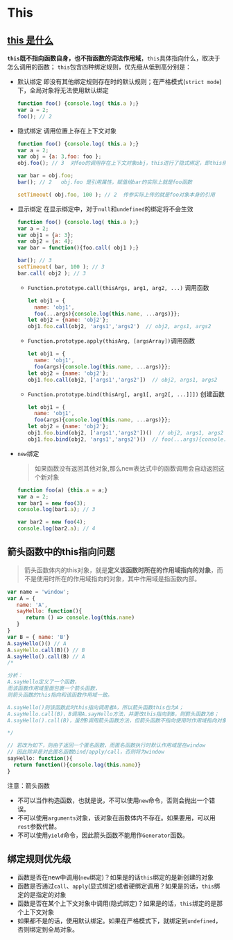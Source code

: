 # This

## [this 是什么](https://segmentfault.com/a/1190000014224541)

**`this`既不指向函数自身，也不指函数的词法作用域**，`this`具体指向什么，取决于怎么调用的函数；
`this`包含四种绑定规则，优先级从低到高分别是：

- 默认绑定
即没有其他绑定规则存在时的默认规则；在严格模式(`strict mode`)下，全局对象将无法使用默认绑定

    ```js
    function foo() {console.log( this.a );}
    var a = 2; 
    foo(); // 2
    ```

- 隐式绑定
  调用位置上存在上下文对象

  ```js
  function foo() {console.log( this.a );}
  var a = 2;
  var obj = {a: 3,foo: foo };
  obj.foo(); // 3  对foo的调用存在上下文对象obj，this进行了隐式绑定，即this绑定到了obj上
  
  var bar = obj.foo;
  bar(); // 2   obj.foo 是引用属性，赋值给bar的实际上就是foo函数

  setTimeout( obj.foo, 100 ); // 2  传参实际上传的就是foo对象本身的引用
  ```

- 显示绑定
  在显示绑定中，对于`null`和`undefined`的绑定将不会生效

  ```js
  function foo() {console.log( this.a );}
  var a = 2;
  var obj1 = {a: 3};
  var obj2 = {a: 4};
  var bar = function(){foo.call( obj1 );}
  
  bar(); // 3
  setTimeout( bar, 100 ); // 3
  bar.call( obj2 ); // 3
  ```

  - `Function.prototype.call(thisArgs, arg1, arg2, ...)` 调用函数

    ```js
    let obj1 = {
      name: 'obj1',
      foo(...args){console.log(this.name, ...args)}};
    let obj2 = {name: 'obj2'};
    obj1.foo.call(obj2, 'args1','args2')  // obj2, args1, args2
    ```

  - `Function.prototype.apply(thisArg, [argsArray])`调用函数
  
    ```js
    let obj1 = {
      name: 'obj1',
      foo(args){console.log(this.name, ...args)}};
    let obj2 = {name: 'obj2'};
    obj1.foo.call(obj2, ['args1','args2'])  // obj2, args1, args2
    ```

  - `Function.prototype.bind(thisArg[, arg1[, arg2[, ...]]])` 创建函数
  
    ```js
    let obj1 = {
      name: 'obj1',
      foo(args){console.log(this.name, ...args)}};
    let obj2 = {name: 'obj2'};
    obj1.foo.bind(obj2, ['args1','args2'])()  // obj2, args1, args2
    obj1.foo.bind(obj2, 'args1','args2')()  // foo(...args){console.log(...args)}
    ```

- `new`绑定
  > 如果函数没有返回其他对象,那么new表达式中的函数调用会自动返回这个新对象

  ```js
  function foo(a) {this.a = a;}
  var a = 2;
  var bar1 = new foo(3);
  console.log(bar1.a); // 3
  
  var bar2 = new foo(4);
  console.log(bar2.a); // 4
  ```

## 箭头函数中的this指向问题

> 箭头函数体内的this对象，就是**定义该函数时所在的作用域指向的对象**，而不是使用时所在的作用域指向的对象，其中作用域是指函数内部。

```js
var name = 'window'; 
var A = {
   name: 'A',
   sayHello: function(){
      return () => console.log(this.name)
   }
}
var B = { name: 'B'}
A.sayHello()() // A
A.sayHello.call(B)() // B
A.sayHello().call(B) // A
/*

分析：
A.sayHello定义了一个函数，
而该函数作用域里面包裹一个箭头函数，
则箭头函数的this指向和该函数作用域一致。

A.sayHello()则该函数此时this指向调用者A，所以箭头函数this也为A；
A.sayHello.call(B)，B调用A.sayHello方法，并更改this指向到B，则箭头函数为B；
A.sayHello().call(B)，虽然B调用箭头函数方法，但箭头函数不指向使用时作用域指向对象，因此仍为A

*/

// 若改为如下，则由于返回一个匿名函数，而匿名函数执行时默认作用域是在window
// 因此除非是对此匿名函数bind/apply/call，否则将为window
sayHello: function(){
  return function(){console.log(this.name)}
}

```

注意：箭头函数

- 不可以当作构造函数，也就是说，不可以使用`new`命令，否则会抛出一个错误。
- 不可以使用`arguments`对象，该对象在函数体内不存在。如果要用，可以用`rest`参数代替。
- 不可以使用`yield`命令，因此箭头函数不能用作`Generator`函数。

## 绑定规则优先级

- 函数是否在new中调用(`new`绑定)？如果是的话`this`绑定的是新创建的对象
- 函数是否通过`call`、`apply`(显式绑定)或者硬绑定调用？如果是的话，`this`绑定的是指定的对象
- 函数是否在某个上下文对象中调用(隐式绑定)？如果是的话，`this`绑定的是那个上下文对象
- 如果都不是的话，使用默认绑定。如果在严格模式下，就绑定到`undefined`，否则绑定到全局对象。
